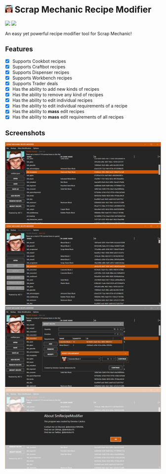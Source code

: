 # <img src="./.github/icon.png" width="24"/> Scrap Mechanic Recipe Modifier

[![](https://img.shields.io/badge/Powered%20By-.NET-blue?logo=microsoft&style=flat-square)](https://dotnet.microsoft.com)
[![](https://img.shields.io/badge/Made%20With-Visual%20Studio-blue?logo=visual-studio&style=flat-square)](https://visualstudio.microsoft.com)

An easy yet powerful recipe modifier tool for Scrap Mechanic!

## Features

* [X] Supports Cookbot recipes
* [X] Supports Craftbot recipes
* [X] Supports Dispenser recipes
* [X] Supports Workbench recipes
* [X] Supports Trader deals
* [X] Has the ability to add new kinds of recipes
* [X] Has the ability to remove any kind of recipes
* [X] Has the ability to edit individual recipes
* [X] Has the ability to edit individual requirements of a recipe
* [X] Has the ability to **mass** edit recipes
* [X] Has the ability to **mass** edit requirements of all recipes

## Screenshots

![](./.github/screenshots/0.png)
![](./.github/screenshots/1.png)
![](./.github/screenshots/2.png)
![](./.github/screenshots/3.png)
